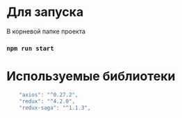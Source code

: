 # Для запуска
В корневой папке проекта

### `npm run start`

# Используемые библиотеки

```js
    "axios": "^0.27.2",
    "redux": "^4.2.0", 
    "redux-saga": "^1.1.3",
```
